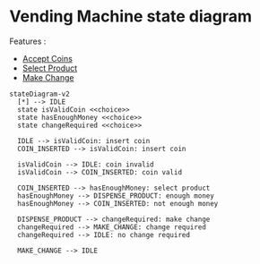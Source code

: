 # Vending Machine state diagram

Features : 
- [Accept Coins](https://github.com/guyroyse/vending-machine-kata?tab=readme-ov-file#accept-coins)
- [Select Product](https://github.com/guyroyse/vending-machine-kata?tab=readme-ov-file#select-product)
- [Make Change](https://github.com/guyroyse/vending-machine-kata?tab=readme-ov-file#make-change)

```mermaid
stateDiagram-v2
  [*] --> IDLE
  state isValidCoin <<choice>>
  state hasEnoughMoney <<choice>>
  state changeRequired <<choice>>

  IDLE --> isValidCoin: insert coin
  COIN_INSERTED --> isValidCoin: insert coin

  isValidCoin --> IDLE: coin invalid
  isValidCoin --> COIN_INSERTED: coin valid

  COIN_INSERTED --> hasEnoughMoney: select product
  hasEnoughMoney --> DISPENSE_PRODUCT: enough money
  hasEnoughMoney --> COIN_INSERTED: not enough money

  DISPENSE_PRODUCT --> changeRequired: make change
  changeRequired --> MAKE_CHANGE: change required
  changeRequired --> IDLE: no change required

  MAKE_CHANGE --> IDLE
```

